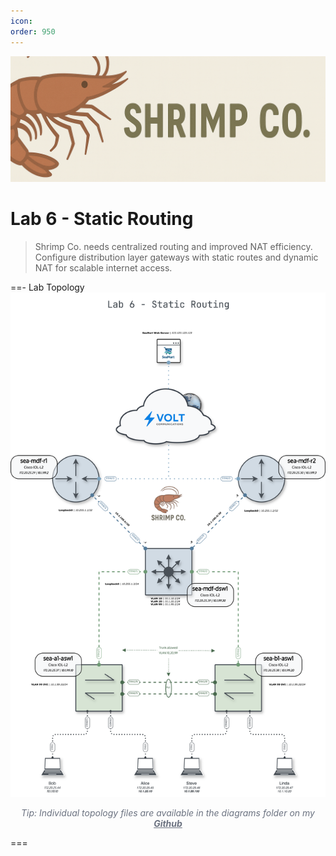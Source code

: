 ```yaml
---
icon:
order: 950
---
```

![](/static/network-academy/shrimpco/banner.png)

# Lab 6 - Static Routing
> Shrimp Co. needs centralized routing and improved NAT efficiency. Configure distribution layer gateways with static routes and dynamic NAT for scalable internet access.

==- Lab Topology
![](https://raw.githubusercontent.com/network-chadmin/containerlab/refs/heads/main/network-academy/shrimp-co/diagrams/06_static-routing.png)

<p style="font-style: italic; color: #6b7280; font-size: 0.875rem; margin-top: 8px; text-align: center;">
<em>Tip: Individual topology files are available in the diagrams folder on my<strong><a href="https://github.com/network-chadmin/containerlab/tree/main/network-academy/shrimp-co/diagrams" style="color: #6b7280;"> Github</a></strong></em>
</p>
===